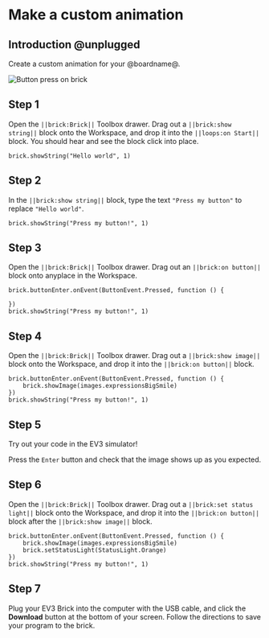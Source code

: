 # Make a custom animation

## Introduction @unplugged

Create a custom animation for your @boardname@.
 
![Button press on brick](/static/tutorials/make-an-animation/button-pressed.gif)

## Step 1

Open the ``||brick:Brick||`` Toolbox drawer. Drag out a ``||brick:show string||`` block onto the Workspace, and drop it into the ``||loops:on Start||`` block. You should hear and see the block click into place.

```block
brick.showString("Hello world", 1) 
```

## Step 2

In the ``||brick:show string||`` block, type the text ``"Press my button"`` to replace ``"Hello world"``. 

```blocks
brick.showString("Press my button!", 1) 
```

## Step 3

Open the ``||brick:Brick||`` Toolbox drawer. Drag out an ``||brick:on button||`` block onto anyplace in the Workspace.

```blocks
brick.buttonEnter.onEvent(ButtonEvent.Pressed, function () { 
     
}) 
brick.showString("Press my button!", 1) 
```

## Step 4

Open the ``||brick:Brick||`` Toolbox drawer. Drag out a ``||brick:show image||`` block onto the Workspace, and drop it into the ``||brick:on button||`` block.

```blocks
brick.buttonEnter.onEvent(ButtonEvent.Pressed, function () { 
    brick.showImage(images.expressionsBigSmile) 
}) 
brick.showString("Press my button!", 1) 
```

## Step 5

Try out your code in the EV3 simulator!

Press the ``Enter`` button and check that the image shows up as you expected.

## Step 6

Open the ``||brick:Brick||`` Toolbox drawer. Drag out a ``||brick:set status light||`` block onto the Workspace, and drop it into the ``||brick:on button||`` block after the ``||brick:show image||`` block.

```blocks
brick.buttonEnter.onEvent(ButtonEvent.Pressed, function () { 
    brick.showImage(images.expressionsBigSmile) 
    brick.setStatusLight(StatusLight.Orange) 
}) 
brick.showString("Press my button!", 1) 
```

## Step 7

Plug your EV3 Brick into the computer with the USB cable, and click the **Download** button at the bottom of your screen. Follow the directions to save your program to the brick.
